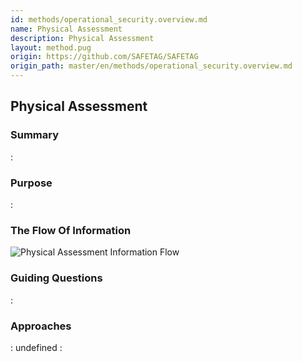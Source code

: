 ```yaml
---
id: methods/operational_security.overview.md
name: Physical Assessment
description: Physical Assessment
layout: method.pug
origin: https://github.com/SAFETAG/SAFETAG
origin_path: master/en/methods/operational_security.overview.md
---
```


## Physical Assessment

### Summary

:[](../methods/operational_security/summary.md)
### Purpose

:[](../methods/operational_security/purpose.md)
### The Flow Of Information

![Physical Assessment Information Flow](images/info_flows/physical_assessment.svg)

### Guiding Questions

:[](../methods/operational_security/guiding_questions.md)
### Approaches

:[](../methods/operational_security/approaches.md)
undefined
:[](../references/footnotes.md)
